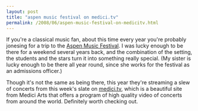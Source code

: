 ```yaml
---
layout: post
title: "aspen music festival on medici.tv"
permalink: /2008/06/aspen-music-festival-on-medicitv.html
---
```


<p>If you're a classical music fan, about this time every year you're probably jonesing for a trip to the <a href="http://www.aspenmusicfestival.com/">Aspen Music Festival</a>. I was lucky enough to be there for a weekend several years back, and the combination of the setting, the students and the stars turn it into something really special. (My sister is lucky enough to be there all year round, since she works for the festival as an admissions officer.)</p>

<p>Though it's not the same as being there, this year they're streaming a slew of concerts from this week's slate on <a href="http://www.medici.tv/">medici.tv</a>, which is a beautiful site from Medici Arts that offers a program of high quality video of concerts from around the world. Definitely worth checking out.</p>



